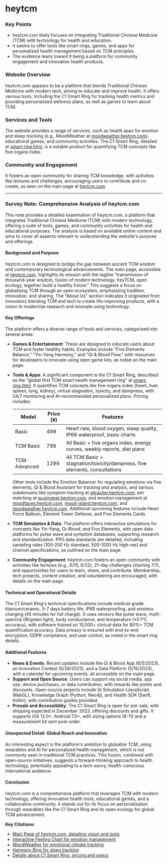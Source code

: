 # heytcm



### Key Points
- heytcm.com likely focuses on integrating Traditional Chinese Medicine (TCM) with technology for health and education.
- It seems to offer tools like smart rings, games, and apps for personalized health management based on TCM principles.
- The evidence leans toward it being a platform for community engagement and innovative health products.

### Website Overview
heytcm.com appears to be a platform that blends Traditional Chinese Medicine with modern tech, aiming to educate and improve health. It offers various tools, including the C1 Smart Ring for tracking health metrics and providing personalized wellness plans, as well as games to learn about TCM.

### Services and Tools
The website provides a range of services, such as health apps for emotion and sleep tracking (e.g., MoodWeather at [moodweather.heytcm.com](https://moodweather.heytcm.com/)), educational games, and community activities. The C1 Smart Ring, detailed at [smart-ring.html](https://heytcm.com/smart-ring.html), is a notable product for quantifying TCM concepts like five organs index.

### Community and Engagement
It fosters an open community for sharing TCM knowledge, with activities like lectures and challenges, encouraging users to contribute and co-create, as seen on the main page at [heytcm.com](https://heytcm.com).

---

### Survey Note: Comprehensive Analysis of heytcm.com

This note provides a detailed examination of heytcm.com, a platform that integrates Traditional Chinese Medicine (TCM) with modern technology, offering a suite of tools, games, and community activities for health and educational purposes. The analysis is based on available online content and aims to cover all aspects relevant to understanding the website's purpose and offerings.

#### Background and Purpose
heytcm.com is designed to bridge the gap between ancient TCM wisdom and contemporary technological advancements. The main page, accessible at [heytcm.com](https://heytcm.com), highlights its mission with the tagline "transmission of thousand-year wisdom, fusion of modern technology; heyTCM, open ecology, together build a healthy future." This suggests a focus on globalizing TCM through an open ecosystem, emphasizing tradition, innovation, and sharing. The "About Us" section indicates it originated from innovators blending TCM and tech to create life-improving products, with a vision to modernize research and innovate using technology.

#### Key Offerings
The platform offers a diverse range of tools and services, categorized into several areas:

- **Games & Entertainment**: These are designed to educate users about TCM and foster healthy habits. Examples include "Five Elements Balance," "Yin-Yang Harmony," and "Qi & Blood Flow," with resources for developers to innovate using open game kits, as noted on the main page.

- **Tools & Apps**: A significant component is the C1 Smart Ring, described as the "global first TCM smart health management ring" at [smart-ring.html](https://heytcm.com/smart-ring.html). It quantifies TCM concepts like five organs index (heart, liver, spleen, lung, kidney), virtual stagnation, toxicity, and dampness, with 24/7 monitoring and AI-recommended personalized plans. Pricing includes:
  
  | Model         | Price (¥) | Features                                                                 |
  |---------------|-----------|--------------------------------------------------------------------------|
  | Basic         | 499       | Heart rate, blood oxygen, sleep quality, IP68 waterproof, basic charts   |
  | TCM Basic     | 799       | All Basic + five organs index, energy curves, weekly reports, diet plans |
  | TCM Advanced  | 1299      | All TCM Basic + stagnation/toxicity/dampness, five elements, consultations |

  Other tools include the Emotion Balancer for regulating emotions via five elements, Qi & Blood Assistant for tracking and analysis, and various subdomains like symptom tracking at [qitracker.heytcm.com](https://qitracker.heytcm.com), pet matching at [wuxingpet.heytcm.com](https://wuxingpet.heytcm.com/), and emotion management at [moodfaces.heytcm.com](https://moodfaces.heytcm.com/), [mood-island.heytcm.com](https://mood-island.heytcm.com/), and [moodweather.heytcm.com](https://moodweather.heytcm.com/). Additional upcoming features include Heart Force Balloon, Element Tower Defense, and Five Elements Cards.

- **TCM Simulation & Data**: The platform offers interactive simulations for concepts like Yin-Yang, Qi-Blood, and Five Elements, with open data platforms for pulse wave and symptom databases, supporting research and standardization. PPG data standards are detailed, including sampling rates (100-250 Hz standard, 500-1000 Hz high-res) and channel specifications, as outlined on the main page.

- **Community Engagement**: heytcm.com fosters an open community with activities like lectures (e.g., 6/15, 6/22), 21-day challenges (starting 7/1), and opportunities for users to learn, share, and contribute. Membership, tech projects, content creation, and volunteering are encouraged, with details on the main page.

#### Technical and Operational Details
The C1 Smart Ring's technical specifications include medical-grade titanium/ceramic, 5-7 days battery life, IP68 waterproofing, and wireless charging (45 minutes for full charge). It uses sensors like pulse wave, multi-spectral (IR/green light), body conductance, and temperature (±0.1°C accuracy), with software trained on 10,000+ clinical data for 80%+ TCM quantification accuracy. Data privacy is ensured with end-to-end encryption, GDPR compliance, and user control, as noted in the smart ring details.

#### Additional Features
- **News & Events**: Recent updates include the Qi & Blood App (6/5/2023), an Innovation Contest (5/28/2023), and a Data Platform (5/15/2023), with a calendar for upcoming events, all accessible on the main page.
- **Support and Open Source**: Users can support via social media, app use, device purchases, or data contribution, with rewards like points and discounts. Open-source projects include Qi Simulation (JavaScript, WebGL), Knowledge Graph (Python, Neo4j), and Health SDK (Swift, Kotlin), with contribution guides provided.
- **Presale and Accessibility**: The C1 Smart Ring is open for pre-sale, with shipping expected in December 2023, offering discounts and gifts. It supports iOS 12.0+, Android 7.0+, with sizing options (6-11) and a measurement kit sent post-order.

#### Unexpected Detail: Global Reach and Innovation
An interesting aspect is the platform's ambition to globalize TCM, using wearables and AI for personalized health management, which is not commonly seen in traditional TCM practices. This fusion, combined with open-source initiatives, suggests a forward-thinking approach to health technology, potentially appealing to a tech-savvy, health-conscious international audience.

#### Conclusion
heytcm.com is a comprehensive platform that leverages TCM with modern technology, offering innovative health tools, educational games, and a collaborative community. It stands out for its focus on personalization through wearables like the C1 Smart Ring and its open ecology for global TCM advancement.

**Key Citations:**
- [Main Page of heytcm.com, detailing vision and tools](https://heytcm.com)
- [Interactive Feeling Chart for emotion management](https://feelingchart.heytcm.com/)
- [MoodWeather for emotional climate tracking](https://moodweather.heytcm.com/)
- [Harmony Ring for sleep tracking](https://harmonyring.heytcm.com/)
- [Details about C1 Smart Ring, pricing and specs](https://heytcm.com/smart-ring.html)
